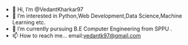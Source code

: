 - 👋 Hi, I’m @VedantKharkar97
- 👀 I’m interested in Python,Web Development,Data Science,Machine Learning etc.
- 🌱 I’m currently pursuing B.E Computer Engineering from SPPU .
- 📫 How to reach me... email:vedantk97@gmail.com

<!---
VedantKharkar97/VedantKharkar97 is a ✨ special ✨ repository because its `README.md` (this file) appears on your GitHub profile.
You can click the Preview link to take a look at your changes.
--->

